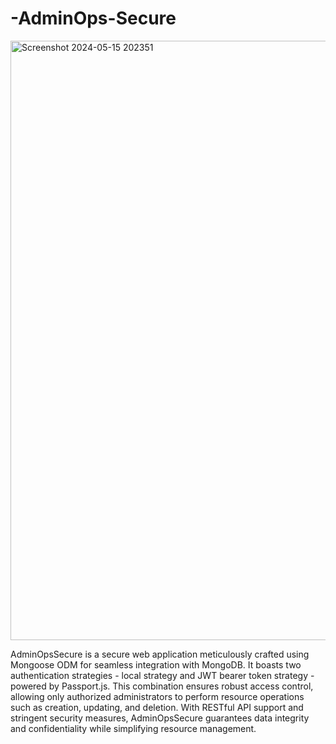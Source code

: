 # -AdminOps-Secure

<img width="959" alt="Screenshot 2024-05-15 202351" src="https://github.com/laharsh/AdminOps-Secure/assets/152136808/0209895f-c5c0-4cb6-8c81-8d22248de72f">

AdminOpsSecure is a secure web application meticulously crafted using Mongoose ODM for seamless integration with MongoDB. 
It boasts two authentication strategies - local strategy and JWT bearer token strategy - powered by Passport.js. 
This combination ensures robust access control, allowing only authorized administrators to perform resource operations such as creation, updating, and deletion. With RESTful API support and stringent security measures, AdminOpsSecure guarantees data integrity and confidentiality while simplifying resource management.
